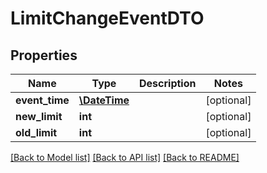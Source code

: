 # LimitChangeEventDTO

## Properties

| Name           | Type                          | Description | Notes      |
| -------------- | ----------------------------- | ----------- | ---------- |
| **event_time** | [**\DateTime**](\DateTime.md) |             | [optional] |
| **new_limit**  | **int**                       |             | [optional] |
| **old_limit**  | **int**                       |             | [optional] |

[[Back to Model list]](../../README.md#documentation-for-models) [[Back to API list]](../../README.md#documentation-for-api-endpoints) [[Back to README]](../../README.md)
